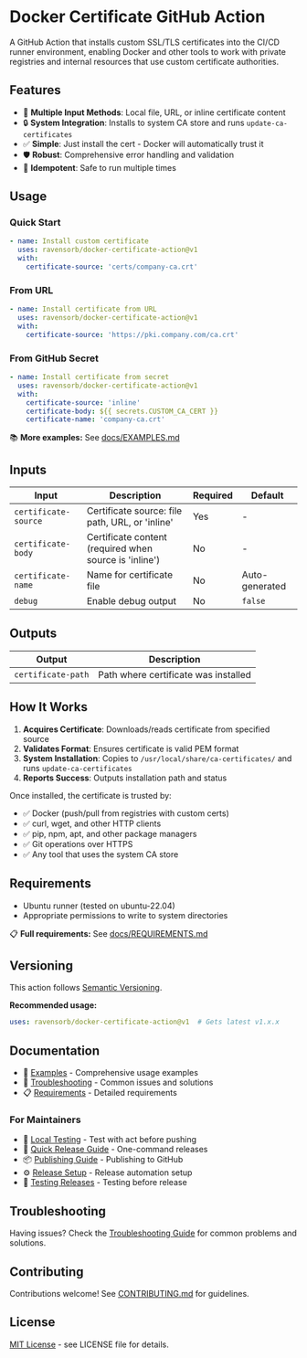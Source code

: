 # Docker Certificate GitHub Action

A GitHub Action that installs custom SSL/TLS certificates into the CI/CD runner environment, enabling Docker and other tools to work with private registries and internal resources that use custom certificate authorities.

## Features

- 📁 **Multiple Input Methods**: Local file, URL, or inline certificate content
- 🔒 **System Integration**: Installs to system CA store and runs `update-ca-certificates`
- ✅ **Simple**: Just install the cert - Docker will automatically trust it
- 🛡️ **Robust**: Comprehensive error handling and validation
- 🔄 **Idempotent**: Safe to run multiple times

## Usage

### Quick Start

```yaml
- name: Install custom certificate
  uses: ravensorb/docker-certificate-action@v1
  with:
    certificate-source: 'certs/company-ca.crt'
```

### From URL

```yaml
- name: Install certificate from URL
  uses: ravensorb/docker-certificate-action@v1
  with:
    certificate-source: 'https://pki.company.com/ca.crt'
```

### From GitHub Secret

```yaml
- name: Install certificate from secret
  uses: ravensorb/docker-certificate-action@v1
  with:
    certificate-source: 'inline'
    certificate-body: ${{ secrets.CUSTOM_CA_CERT }}
    certificate-name: 'company-ca.crt'
```

📚 **More examples:** See [docs/EXAMPLES.md](docs/EXAMPLES.md)

## Inputs

| Input | Description | Required | Default |
|-------|-------------|----------|---------|
| `certificate-source` | Certificate source: file path, URL, or 'inline' | Yes | - |
| `certificate-body` | Certificate content (required when source is 'inline') | No | - |
| `certificate-name` | Name for certificate file | No | Auto-generated |
| `debug` | Enable debug output | No | `false` |

## Outputs

| Output | Description |
|--------|-------------|
| `certificate-path` | Path where certificate was installed |

## How It Works

1. **Acquires Certificate**: Downloads/reads certificate from specified source
2. **Validates Format**: Ensures certificate is valid PEM format
3. **System Installation**: Copies to `/usr/local/share/ca-certificates/` and runs `update-ca-certificates`
4. **Reports Success**: Outputs installation path and status

Once installed, the certificate is trusted by:
- ✅ Docker (push/pull from registries with custom certs)
- ✅ curl, wget, and other HTTP clients
- ✅ pip, npm, apt, and other package managers
- ✅ Git operations over HTTPS
- ✅ Any tool that uses the system CA store

## Requirements

- Ubuntu runner (tested on ubuntu-22.04)
- Appropriate permissions to write to system directories

📋 **Full requirements:** See [docs/REQUIREMENTS.md](docs/REQUIREMENTS.md)

## Versioning

This action follows [Semantic Versioning](https://semver.org/).

**Recommended usage:**
```yaml
uses: ravensorb/docker-certificate-action@v1  # Gets latest v1.x.x
```

## Documentation

- 📖 [Examples](docs/EXAMPLES.md) - Comprehensive usage examples
- 🔧 [Troubleshooting](docs/TROUBLESHOOTING.md) - Common issues and solutions
- 📋 [Requirements](docs/REQUIREMENTS.md) - Detailed requirements

### For Maintainers

- 🧪 [Local Testing](docs/LOCAL-TESTING.md) - Test with act before pushing
- 🚀 [Quick Release Guide](docs/QUICK-RELEASE.md) - One-command releases
- 📦 [Publishing Guide](docs/PUBLISH.md) - Publishing to GitHub
- ⚙️ [Release Setup](docs/RELEASE-SETUP.md) - Release automation setup
- 🧪 [Testing Releases](docs/TEST-RELEASE.md) - Testing before release

## Troubleshooting

Having issues? Check the [Troubleshooting Guide](docs/TROUBLESHOOTING.md) for common problems and solutions.

## Contributing

Contributions welcome! See [CONTRIBUTING.md](CONTRIBUTING.md) for guidelines.

## License

[MIT License](LICENSE) - see LICENSE file for details.

